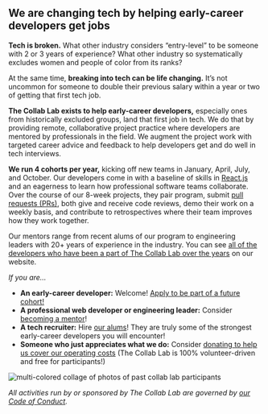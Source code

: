 ## We are changing tech by helping early-career developers get jobs

**Tech is broken.** What other industry considers “entry-level” to be someone with 2 or 3 years of experience?
What other industry so systematically excludes women and people of color from its ranks?

At the same time, **breaking into tech can be life changing.** It’s not uncommon for someone to double their
previous salary within a year or two of getting that first tech job.

**The Collab Lab exists to help early-career developers,** especially ones from historically excluded groups,
land that first job in tech. We do that by providing remote, collaborative project practice where developers
are mentored by professionals in the field. We augment the project work with targeted career advice and
feedback to help developers get and do well in tech interviews.

**We run 4 cohorts per year,** kicking off new teams in January, April, July, and October. Our developers come in
with a baseline of skills in [React.js](https://reactjs.org) and an eagerness to learn how professional software
teams collaborate. Over the course of our 8-week projects, they pair program, submit
[pull requests (PRs)](https://docs.github.com/en/github/collaborating-with-pull-requests/proposing-changes-to-your-work-with-pull-requests/about-pull-requests),
both give and receive code reviews, demo their work on a weekly basis, and contribute to retrospectives where their
team improves how they work together.

Our mentors range from recent alums of our program to engineering leaders with 20+ years of experience in the
industry. You can see [all of the developers who have been a part of The Collab Lab over the years](https://the-collab-lab.codes/developers/) on our website.

_If you are…_

- **An early-career developer:** Welcome! [Apply to be part of a future cohort!](https://the-collab-lab.codes/apply/)
- **A professional web developer or engineering leader:** Consider [becoming a mentor](https://the-collab-lab.codes/volunteer/)!
- **A tech recruiter:** Hire [our alums](https://the-collab-lab.codes/developers/)! They are truly some of the strongest early-career developers you will encounter!
- **Someone who just appreciates what we do:** Consider [donating to help us cover our operating costs](https://the-collab-lab.codes/about-us/) (The Collab Lab is 100% volunteer-driven and free for participants!)

![multi-colored collage of photos of past collab lab participants](https://user-images.githubusercontent.com/4306/210125281-c2a5e8f1-5330-4e38-b696-61a539b26621.jpg)

_All activities run by or sponsored by The Collab Lab are governed by [our Code of Conduct](https://the-collab-lab.codes/code-of-conduct/)._
